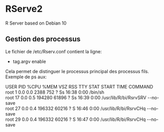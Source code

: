 # RServe2
R Server based on Debian 10

## Gestion des processus
Le fichier de /etc/Rserv.conf contient la ligne:
 - tag.argv enable
 
Cela permet de distinguer le processus principal des processus fils. Exemple de ps aux:

USER       PID %CPU %MEM    VSZ   RSS TTY      STAT START   TIME COMMAND   
root         1  0.0  0.0   2388   752 ?        Ss   16:38   0:00 /bin/sh   
root        17  0.0  0.5 194280 61896 ?        Ss   16:39   0:00 /usr/lib/R/bi/RsrvSRV --no-save   
root        27  0.0  0.4 196332 60216 ?        S    16:46   0:00 /usr/lib/R/bi/RsrvCHq --no-save   
root        29  0.0  0.4 196332 60216 ?        S    16:47   0:00 /usr/lib/R/bi/RsrvCHq --no-save   
